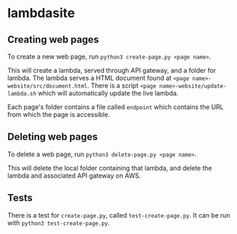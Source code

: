 # lambdasite

## Creating web pages

To create a new web page, run `python3 create-page.py <page name>`.

This will create a lambda, served through API gateway, and a folder for lambda. The lambda serves a HTML document found at `<page name>-website/src/document.html`. There is a script `<page name>-website/update-lambda.sh` which will automatically update the live lambda.

Each page's folder contains a file called `endpoint` which contains the URL from which the page is accessible.

## Deleting web pages

To delete a web page, run `python3 delete-page.py <page name>`.

This will delete the local folder containing that lambda, and delete the lambda and associated API gateway on AWS.

## Tests

There is a test for `create-page.py`, called `test-create-page.py`. It can be run with `python3 test-create-page.py`.